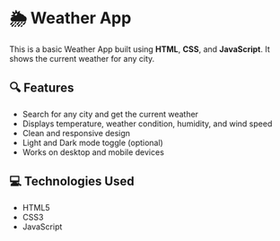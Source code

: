 # 🌦 Weather App

This is a basic Weather App built using **HTML**, **CSS**, and **JavaScript**. It shows the current weather for any city.

## 🔍 Features

- Search for any city and get the current weather
- Displays temperature, weather condition, humidity, and wind speed
- Clean and responsive design
- Light and Dark mode toggle (optional)
- Works on desktop and mobile devices

## 💻 Technologies Used

- HTML5
- CSS3
- JavaScript 
